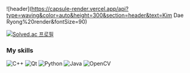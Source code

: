 
![header](https://capsule-render.vercel.app/api?type=waving&color=auto&height=300&section=header&text=Kim Dae Ryong%20render&fontSize=90)

[![Solved.ac
프로필](http://mazassumnida.wtf/api/v2/generate_badge?boj=kdr0324)](https://solved.ac/kdr0324)

### My skills
![C++](https://img.shields.io/badge/c++-%2300599C.svg?style=for-the-badge&logo=c%2B%2B&logoColor=white)
![Qt](https://img.shields.io/badge/Qt-%23217346.svg?style=for-the-badge&logo=Qt&logoColor=white)
![Python](https://img.shields.io/badge/python-3670A0?style=for-the-badge&logo=python&logoColor=ffdd54)
![Java](https://img.shields.io/badge/java-%23ED8B00.svg?style=for-the-badge&logo=java&logoColor=white)
![OpenCV](https://img.shields.io/badge/opencv-%23white.svg?style=for-the-badge&logo=opencv&logoColor=white)
